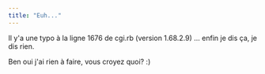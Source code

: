 ```yaml
---
title: "Euh..."
---
```


Il y'a une typo à la ligne 1676 de cgi.rb (version 1.68.2.9) ... enfin je dis
ça, je dis rien.

Ben oui j'ai rien à faire, vous croyez quoi? :)


